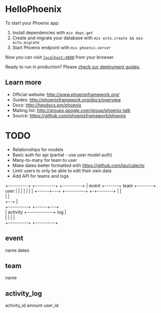 # HelloPhoenix

To start your Phoenix app:

  1. Install dependencies with `mix deps.get`
  2. Create and migrate your database with `mix ecto.create && mix ecto.migrate`
  3. Start Phoenix endpoint with `mix phoenix.server`

Now you can visit [`localhost:4000`](http://localhost:4000) from your browser.

Ready to run in production? Please [check our deployment guides](http://www.phoenixframework.org/docs/deployment).

## Learn more

  * Official website: http://www.phoenixframework.org/
  * Guides: http://phoenixframework.org/docs/overview
  * Docs: http://hexdocs.pm/phoenix
  * Mailing list: http://groups.google.com/group/phoenix-talk
  * Source: https://github.com/phoenixframework/phoenix

# TODO

  * Relationships for models
  * Basic auth for api (partial - use user model auth)
  * Many-to-many for team to user
  * Make dates better formatted with https://github.com/lau/calecto
  * Limit users to only be able to edit their own data
  * Add API for teams and logs

  +----------+       +----------+        +----------+
  | event    +-------+ team     +--------+ user     |
  |          |       |          |        |          |
  +------+---+       +----------+        +-+--------+
         |                                 |         
         |                                 |         
         +--+                              |         
           +----------+             +------+---+     
           | activity +-------------+ log      |     
           |          |             |          |     
           +----------+             +----------+     

event
---
name
dates

team
---
name

activity_log
---
activity_id
amount
user_id
